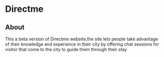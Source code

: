 # Directme

## About

This a beta version of Directme website,the site lets people take advantage of their knowledge and experience in their city by offering chat sessions for visitor that come to the city to guide them through their stay

